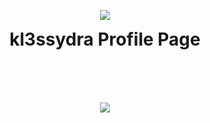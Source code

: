
<p align="center">
  <img src="https://giffiles.alphacoders.com/121/12161.gif">
  <h1 align="center" style="padding-top:0px; margin-top: 0px; ">kl3ssydra Profile Page</h1> 
</p>
<br>
<br>
<br>

<p align="center">
  <img src="https://github-readme-stats.vercel.app/api?username=kl3ssydra&count_private=true&bg_color=30,595959,2e2c2c&title_color=fff&text_color=fff">
</p>

<br>
<br>    
<br>
